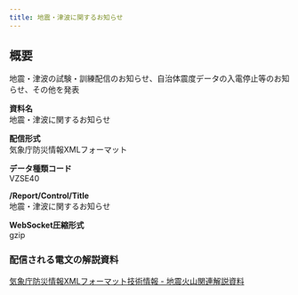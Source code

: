 ```yaml
---
title: 地震・津波に関するお知らせ
---
```


## 概要
地震・津波の試験・訓練配信のお知らせ、自治体震度データの入電停止等のお知らせ、その他を発表

**資料名** <br/>
 地震・津波に関するお知らせ
 
**配信形式** <br/>
 気象庁防災情報XMLフォーマット

**データ種類コード** <br/>
 VZSE40
 
**/Report/Control/Title** <br/>
 地震・津波に関するお知らせ

**WebSocket圧縮形式** <br/>
 gzip

### 配信される電文の解説資料
[気象庁防災情報XMLフォーマット技術情報 - 地震火山関連解説資料](https://dmdata.jp/docs/jma/manual/0101-0185.pdf#page=150)
